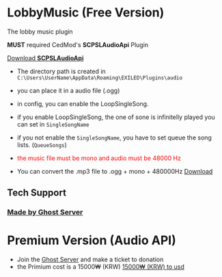 # LobbyMusic (Free Version)
The lobby music plugin

**MUST** required CedMod's ****SCPSLAudioApi**** Plugin 

<a href="https://github.com/CedModV2/SCPSLAudioApi/releases/tag/0.0.8">Download **SCPSLAudioApi**</a>

- The directory path is created in `C:\Users\UserName\AppData\Roaming\EXILED\Plugins\audio`

- you can place it in a audio file (.ogg)

- in config, you can enable the LoopSingleSong.
- if you enable LoopSingleSong, the one of sone is infinitelly played you can set in `SingleSongName`
- if you not enable the `SingleSongName`, you have to set queue the song lists. (`QueueSongs`)
- <span style = "color:red"> the music file must be mono and audio must be 48000 Hz</span>
- You can convert the .mp3 file to .ogg + mono + 480000Hz <a href="https://github.com/Hanbin-GW/Music-.ogg-mono-Converter/releases">Download</a>
## Tech Support
### <a href = "https://discord.gg/aYyNucAfqE">Made by Ghost Server</a>

# Premium Version (Audio API)
- Join the  <a href = "https://discord.gg/aYyNucAfqE">Ghost Server</a> and make a ticket to donation
- the Primium cost is a 15000₩ (KRW) <a href = "https://www.google.com/search?q=15000+won+to+usd&oq=15000&gs_lcrp=EgZjaHJvbWUqBwgBEAAYgAQyCQgAEEUYORiABDIHCAEQABiABDIHCAIQABiABDIHCAMQABiABDIHCAQQABiABDIHCAUQABiABDIHCAYQABiABDIHCAcQABiABDIHCAgQABiABDIHCAkQABiABNIBCDM0NTJqMGo3qAIAsAIA&sourceid=chrome&ie=UTF-8&safe=active&ssui=on">15000₩ (KRW) to usd</a>